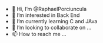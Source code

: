 - 👋 Hi, I’m @RaphaelPorciuncula
- 👀 I’m interested in Back End
- 🌱 I’m currently learning C and JAva
- 💞️ I’m looking to collaborate on ...
- 📫 How to reach me ...

<!---
RaphaelPorciuncula/RaphaelPorciuncula is a ✨ special ✨ repository because its `README.md` (this file) appears on your GitHub profile.
You can click the Preview link to take a look at your changes.
--->
